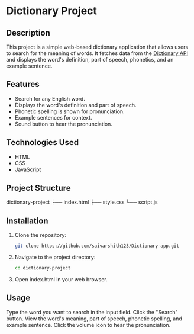 # Dictionary Project

## Description
This project is a simple web-based dictionary application that allows users to search for the meaning of words. It fetches data from the [Dictionary API](https://dictionaryapi.dev) and displays the word's definition, part of speech, phonetics, and an example sentence.

## Features
- Search for any English word.
- Displays the word's definition and part of speech.
- Phonetic spelling is shown for pronunciation.
- Example sentences for context.
- Sound button to hear the pronunciation.

## Technologies Used
- HTML
- CSS
- JavaScript

## Project Structure
dictionary-project ├── index.html ├── style.css └── script.js

## Installation
1. Clone the repository:
   ```bash
   git clone https://github.com/saivarshith123/Dictionary-app.git
2. Navigate to the project directory:
   ```bash
   cd dictionary-project
3. Open index.html in your web browser.
   
## Usage
Type the word you want to search in the input field.
Click the "Search" button.
View the word's meaning, part of speech, phonetic spelling, and example sentence.
Click the volume icon to hear the pronunciation.

